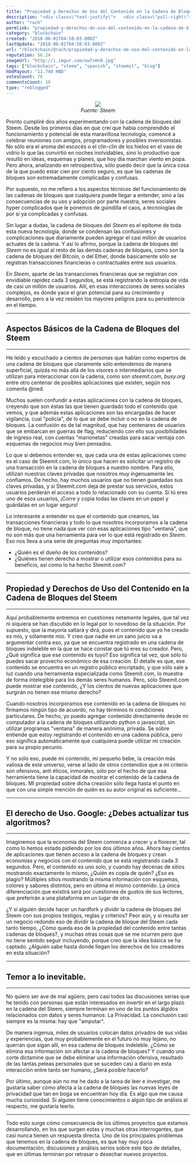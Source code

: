 ```yaml
---
title: "Propiedad y Derechos de Uso del Contenido en la Cadena de Bloques del Steem"
description: "<div class=\"text-justify\">   <div class=\"pull-right\"><center><img src=\"http://i.imgur.com/ow7sHn0.jpg\" /><br/><em>Fuente: Steem</em></center></div>  P..."
author: "rach"
permlink: "propiedad-y-derechos-de-uso-del-contenido-en-la-cadena-de-bloques-del-steem"
category: "blockchain"
created: "2018-06-01T04:58:03.000Z"
lastUpdate: "2018-06-01T04:58:03.000Z"
url: "/blockchain/@rach/propiedad-y-derechos-de-uso-del-contenido-en-la-cadena-de-bloques-del-steem"
reputation: 56.24
imageUrl: "http://i.imgur.com/ow7sHn0.jpg"
tags: ["blockchain", "steem", "spanish", "steemit", "blog"]
hbdPayout: "11.748 HBD"
votesCount: 76
commentsCount: 10
type: "reblogged"
---
```

<div class="text-justify">


<div class="pull-right"><center><img src="http://i.imgur.com/ow7sHn0.jpg" /><br/><em>Fuente: Steem</em></center></div>

Pronto cumpliré dos años experimentando con la cadena de bloques del Steem. Desde los primeros días en que creí que había comprendido el funcionamiento y potencial de esta maravillosa tecnología, comencé a celebrar reuniones con amigos, programadores y posibles inversionistas. No sólo era el aroma del escocés o el  clin-clin de los hielos en el vaso de vidrio lo que las convirtió en noches inolvidables, sino lo productivo que resultó en ideas, esquemas y planes, que hoy día marchan viento en popa. Pero ahora, analizando en retrospectiva, sólo puedo decir que la única cosa de la que puedo estar cien por ciento seguro, es que las cadenas de bloques son extremadamente complicadas y confusas.


Por supuesto, no me refiero a los aspectos técnicos del funcionamiento de las cadenas de bloques que cualquiera puede llegar a entender, sino a las consecuencias de su uso y adopción por parte nuestra, seres sociales hyper complicados que le ponemos de  guindilla el caos, a tecnologías de por sí ya complicadas y confusas.  

Sin lugar a dudas, la cadena de bloques del *Steem* es el epítome de toda esta nueva tecnología, donde se condensan las confusiones y complicaciones que diariamente pueden agregar el casi millón de usuarios actuales de la cadena. Y así lo afirmo, porque la cadena de bloques del *Steem* no es igual al resto de las demás cadenas de bloques,  como son la cadena de bloques del Bitcoin, o del Ether, donde básicamente sólo se registran transacciones financieras o contractuales entre sus usuarios. 

En *Steem*, aparte de las transacciones financieras que se registran con envidiable rapidez cada 3 segundos, se está registrando la entropía de vida de casi un millón de usuarios. Allí, en esas interacciones de seres sociales complejos, es donde yace el gran potencial para su crecimiento y desarrollo, pero a la vez residen los mayores peligros para su persistencia en el tiempo.

---
## Aspectos Básicos de la Cadena de Bloques del Steem
---

He leído y escuchado a cientos de personas que hablan como expertos de una cadena de bloques que claramente sólo entendemos de manera superficial, quizás no más allá de los visores o intermediarios que se utilizan para interaccionar con la cadena, como son *steemit.com*, *busy.org* entre otro centenar de posibles aplicaciones que existen, según nos comenta @ned. 

Muchos suelen confundir a estas aplicaciones con la cadena de bloques, creyendo que son éstas las que tienen guardado todo el contenido que vemos, y que además estas aplicaciones son las encargadas de hacer vigilancia, cual "policía", de lo que se debe incluir o no en la cadena de bloques. La confusión es de tal magnitud, que hay centenares de usuarios que se embarcan en guerras de flag, reduciendo con ello sus posibilidades de ingreso real, con cuentas "marionetas" creadas para sacar ventaja con esquemas de negocios muy bien pensados.

Lo que si debemos entender es, que cada una de estas aplicaciones como es el caso de Steemit.com, lo único que hacen es solicitar un registro de una transacción en la cadena de bloques a nuestro nombre. Para ello, utilizan nuestras claves privadas que nosotros muy ingenuamente les confiamos. De hecho, hay muchos usuarios que no tienen guardadas sus claves privadas, y si Steemit.com deja de prestar sus servicios, estos usuarios perderán el acceso a todo lo relacionado con su cuenta. Si tú eres uno de esos usuarios, ¡Corre y copia todas las claves en un papel y guárdalas en un lugar seguro!

Lo interesante a entender es que el contenido que creamos, las transacciones financieras y todo lo que nosotros incorporamos a la cadena de bloque, no tiene nada que ver con esas aplicaciones tipo "ventana", que no son más que una herramienta para ver lo que está registrado en *Steem*. Eso nos lleva a una serie de preguntas muy importantes: 
- ¿Quién es el dueño de los contenidos?
- ¿Quiénes tienen derecho a mostrar o utilizar esos contenidos para su beneficio, así como lo ha hecho Steemit.com?

---

## Propiedad y Derechos de Uso del Contenido en la Cadena de Bloques del Steem

---

Aquí probablemente entremos en cuestiones netamente legales, que tal vez ni siquiera se han discutido en lo legal por lo novedoso de la situación. Por supuesto, que la mayoría saltará y dirá, pues el contenido que yo he creado es mío, y sólamente mío. Y creo que nadie en un sano juicio va a argumentar contra eso, ya que se encuentra registrado en una cadena de bloques indeleble en la que se hace constar que tú eres su creador. Pero,  ¿Qué significa que ese contenido es tuyo? Eso significa tal vez, que sólo tú puedes sacar provecho económico de esa creación. El detalle es que, ese contenido se encuentra en un registro público encriptado, y que sólo sale a luz cuando una herramienta especializada como Steemit.com, lo muestra de forma intelegible para los demás seres humanos. Pero, sólo Steemit.com puede mostrar ese contenido,  ¿Y los cientos de nuevas aplicaciones que surgirán no tienen ese mismo derecho?

Cuando nosotros incorporamos ese contenido en la cadena de bloques no firmamos ningún tipo de acuerdo, no hay términos ni condiciones particulares. De hecho, yo puedo agregar contenido directamente desde mi computador a la cadena de bloques utilizando python o javascript, sin utilizar programas "ventana" de manera anónima, privada. Se sobre entiende que estoy registrando el contenido en una cadena pública, pero eso significa automáticamente que cualquiera puede utilizar mi creación para su propio pecunio.

Y no sólo eso, puede mi contenido, mi pequeño bebe, la creación más valiosa de este universo, verse al lado de otros contenidos que a mi criterio son ofensivos, anti éticos, inmorales, sólo por el hecho de que esa herramienta tiene la capacidad de mostrar el contenido de la cadena de bloques. MI propiedad sobre dicha creación sólo llega hasta el punto en que con una simple mención de quién es su autor original es suficiente...

---

## El derecho de Uso. Google: ¿Debes actualizar tus algoritmos?

---

Imaginemos que la economía del Steem comienza a crecer y a florecer, tal como lo hemos estado pidiendo por los dos últimos años. Ahora hay cientos de aplicaciones que tienen acceso a la cadena de bloques y crean economías y negocios con el contenido que se está registrando cada 3 segundos. Pero, el contenido es uno solo, y cuando hay decenas de sitios mostrando exactamente lo mismo, ¿Quién es copia de quién? ¿Eso es plagio? Múltiples sitios mostrando la misma información con esquemas, colores y sabores distintos, pero en última el mismo contenido. La única diferenciación que existirá será por cuestiones de gustos de sus lectores, que preferirán a una plataforma en un lugar de otra. 

¿Y si alguién decide hacer un hardfork y dividir la cadena de bloques del Steem con sus propios testigos, reglas y criterios? Peor aún, y si resulta ser un negocio redondo eso de  dividir la cadena de bloque del Steem cada tanto tiempo, ¿Cómo queda eso de la propiedad del contenido entre tantas cadenas de bloques?, y muchas otras cosas que se me ocurren pero que no tiene sentido seguir incluyendo, porque creo que la idea básica se ha captado. ¿Alguién sabe hasta donde llegan los derechos de los creadores en esta situación?

---

## Temor a lo inevitable.
---
No quiero ser ave de mal agüero, pero casi todos las discusiones serias que he tenido con personas que están interesados en invertir en el largo plazo en la cadena del Steem, siempre terminan en uno de los puntos álgidos relacionados con datos y seres humanos: La Privacidad. La conclusión casi siempre es la misma: hay que "amputar".

De manera ingenua, miles de usuarios colocan datos privados de sus vidas y experiencias, que muy probablemente en el futuro no muy lejano, no querrán que sigan allí, en esa cadena de bloques indeleble. ¿Cómo se elimina esa información sin afectar a la cadena de bloques? Y cuando una corte dictamine que se debe eliminar una información ofensiva, resultado de las tantas peleas personales que se suceden casi a diario en esta interacción entre tanto ser humano, ¿Será posible hacerlo?

Por último, aunque aún no me he dado a la tarea de leer e investigar, me gustaría saber cómo afecta a la cadena de bloques las nuevas leyes de privacidad que tan en boga se encuentran hoy día. Es algo que me causa mucha curiosidad. Si alguien tiene conocimientos o algún tipo de análisis al respecto, me gustaría leerlo.

---

Todo esto surge cómo consecuencia de los últimos proyectos que estamos desarrollando, en los que surgen estas y muchas otras interrogantes, que casi nunca tienen un respuesta directa. Uno de los principales problemas que tenemos en la cadena de bloques, es que hay muy poca documentación, discusiones y análisis serios sobre este tipo de detalles, que en últimas terminan por retrasar o desechar nuevos proyectos. 










</div>